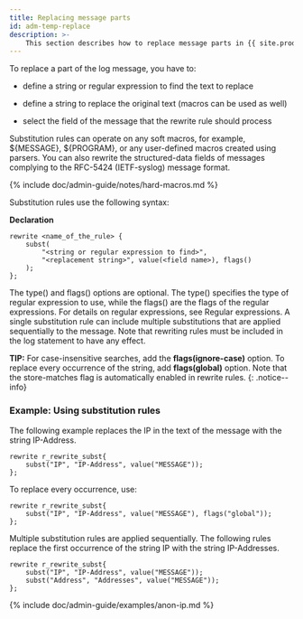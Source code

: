 ```yaml
---
title: Replacing message parts
id: adm-temp-replace
description: >-
    This section describes how to replace message parts in {{ site.product.short_name }}.
---
```


To replace a part of the log message, you have to:

- define a string or regular expression to find the text to replace

- define a string to replace the original text (macros can be used as
    well)

- select the field of the message that the rewrite rule should process

Substitution rules can operate on any soft macros, for example, ${MESSAGE},
${PROGRAM}, or any user-defined macros created using parsers. You can also
rewrite the structured-data fields of messages complying to the RFC-5424
(IETF-syslog) message format.

{% include doc/admin-guide/notes/hard-macros.md %}

Substitution rules use the following syntax:

**Declaration**

```config
rewrite <name_of_the_rule> {
    subst(
        "<string or regular expression to find>",
        "<replacement string>", value(<field name>), flags()
    );
};
```

The type() and flags() options are optional. The type() specifies the
type of regular expression to use, while the flags() are the flags of
the regular expressions. For details on regular expressions, see
Regular expressions.
A single substitution rule can include multiple substitutions that are
applied sequentially to the message. Note that rewriting rules must be
included in the log statement to have any effect.

**TIP:** For case-insensitive searches, add the **flags(ignore-case)**
option. To replace every occurrence of the string, add **flags(global)**
option. Note that the store-matches flag is automatically enabled in
rewrite rules.
{: .notice--info}

### Example: Using substitution rules

The following example replaces the IP in the text of the message with
the string IP-Address.

```config
rewrite r_rewrite_subst{
    subst("IP", "IP-Address", value("MESSAGE"));
};
```

To replace every occurrence, use:

```config
rewrite r_rewrite_subst{
    subst("IP", "IP-Address", value("MESSAGE"), flags("global"));
};
```

Multiple substitution rules are applied sequentially. The following
rules replace the first occurrence of the string IP with the string
IP-Addresses.

```config
rewrite r_rewrite_subst{
    subst("IP", "IP-Address", value("MESSAGE"));
    subst("Address", "Addresses", value("MESSAGE"));
};
```

{% include doc/admin-guide/examples/anon-ip.md %}
